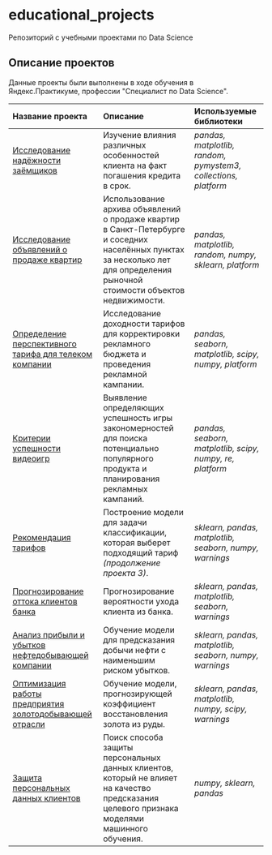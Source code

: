 # educational_projects
 Репозиторий с учебными проектами по Data Science

## Описание проектов

Данные проекты были выполнены в ходе обучения в Яндекс.Практикуме, профессии "Специалист по Data Science".

| Название проекта | Описание | Используемые библиотеки |
| :---------------------- | :---------------------- | :---------------------- |
| [Исследование надёжности заёмщиков](01_bank_clients_reliability) | Изучение влияния различных особенностей клиента на факт погашения кредита в срок. | *pandas, matplotlib, random, pymystem3, collections, platform* |
| [Исследование объявлений о продаже квартир](02_real_estate_spb) | Использование архива объявлений о продаже квартир в Санкт-Петербурге и соседних населённых пунктах за несколько лет для определения рыночной стоимости объектов недвижимости. | *pandas, matplotlib, random, numpy, sklearn, platform* |
| [Определение перспективного тарифа для телеком компании](03_mobile_tariffs) | Исследование доходности тарифов для корректировки рекламного бюджета и проведения рекламной кампании. | *pandas, seaborn, matplotlib, scipy, numpy, platform* |
| [Критерии успешности видеоигр](04_games) | Выявление определяющих успешность игры закономерностей для поиска потенциально популярного продукта и планирования рекламных кампаний. | *pandas, seaborn, matplotlib, scipy, numpy, re, platform* |
| [Рекомендация тарифов](05_mobile_tariffs_ML) | Построение модели для задачи классификации, которая выберет подходящий тариф *(продолжение проекта 3)*. | *sklearn, pandas, matplotlib, seaborn, numpy, warnings* |
| [Прогнозирование оттока клиентов банка](06_bank_churn) | Прогнозирование вероятности ухода клиента из банка. | *sklearn, pandas, matplotlib, seaborn, warnings* |
| [Анализ прибыли и убытков нефтедобывающей компании](07_oil_wells) | Обучение модели для предсказания добычи нефти с наименьшим риском убытков. | *sklearn, pandas, matplotlib, seaborn, numpy, warnings* |
| [Оптимизация работы предприятия золотодобывающей отрасли](08_gold_recovery) | Обучение модели, прогнозирующей коэффициент восстановления золота из руды. | *sklearn, pandas, matplotlib, numpy, scipy, warnings* |
| [Защита персональных данных клиентов](09_data_encryption) | Поиск способа защиты персональных данных клиентов, который не влияет на качество предсказания целевого признака моделями машинного обучения. | *numpy, sklearn, pandas* |

